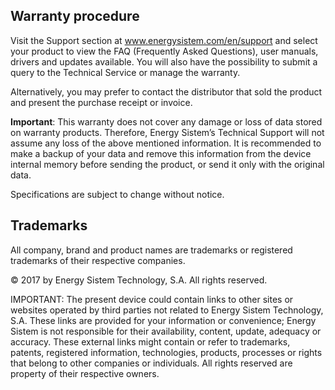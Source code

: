 ## Warranty procedure

Visit the Support section at www.energysistem.com/en/support and select your product to view the FAQ (Frequently Asked Questions), user manuals, drivers and updates available. You will also have the possibility to submit a query to the Technical Service or manage the warranty.

Alternatively, you may prefer to contact the distributor that sold the product and present the purchase receipt or invoice.

**Important**: This warranty does not cover any damage or loss of data stored on warranty products. Therefore, Energy Sistem’s Technical Support will not assume any loss of the above mentioned information. It is recommended to make a backup of your data and remove this information from the device internal memory before sending the product, or send it only with the original data.

Specifications are subject to change without notice.


## Trademarks

All company, brand and product names are trademarks or registered trademarks of their respective companies.

© 2017 by Energy Sistem Technology, S.A. All rights reserved.

IMPORTANT: The present device could contain links to other sites or websites operated by third parties not related to Energy Sistem Technology, S.A. These links are provided for your information or convenience; Energy Sistem is not responsible for their availability, content, update, adequacy or accuracy. These external links might contain or refer to trademarks, patents, registered information, technologies, products, processes or rights that belong to other companies or individuals. All rights reserved are property of their respective owners.


